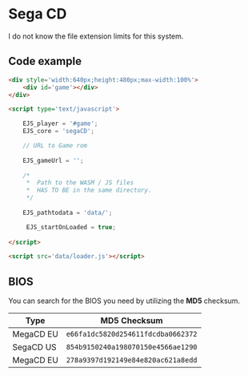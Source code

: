 # Sega CD

I do not know the file extension limits for this system.

## Code example

```html
<div style='width:640px;height:480px;max-width:100%'>
    <div id='game'></div>
</div>

<script type='text/javascript'>

    EJS_player = '#game';
    EJS_core = 'segaCD';

    // URL to Game rom
     
    EJS_gameUrl = '';
    
    /*
     *  Path to the WASM / JS files
     *  HAS TO BE in the same directory.
     */
    
    EJS_pathtodata = 'data/';

     EJS_startOnLoaded = true;
    
</script>

<script src='data/loader.js'></script>
```

## BIOS

You can search for the BIOS you need by utilizing the **MD5** checksum.

| Type | MD5 Checksum |
|------|--------------|
| MegaCD EU | `e66fa1dc5820d254611fdcdba0662372`
| SegaCD US | `854b9150240a198070150e4566ae1290`
| MegaCD EU | `278a9397d192149e84e820ac621a8edd`

<!-- Are those names correct / intended? -->
